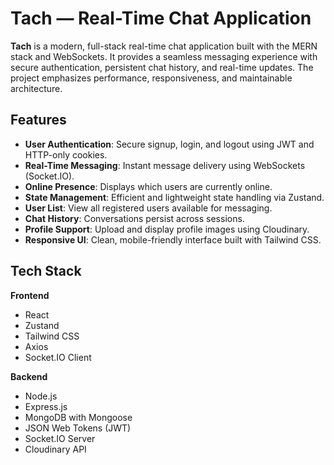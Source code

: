 # Tach — Real-Time Chat Application

**Tach** is a modern, full-stack real-time chat application built with the MERN stack and WebSockets. It provides a seamless messaging experience with secure authentication, persistent chat history, and real-time updates. The project emphasizes performance, responsiveness, and maintainable architecture.

## Features

- **User Authentication**: Secure signup, login, and logout using JWT and HTTP-only cookies.
- **Real-Time Messaging**: Instant message delivery using WebSockets (Socket.IO).
- **Online Presence**: Displays which users are currently online.
- **State Management**: Efficient and lightweight state handling via Zustand.
- **User List**: View all registered users available for messaging.
- **Chat History**: Conversations persist across sessions.
- **Profile Support**: Upload and display profile images using Cloudinary.
- **Responsive UI**: Clean, mobile-friendly interface built with Tailwind CSS.

## Tech Stack

**Frontend**
- React
- Zustand
- Tailwind CSS
- Axios
- Socket.IO Client

**Backend**
- Node.js
- Express.js
- MongoDB with Mongoose
- JSON Web Tokens (JWT)
- Socket.IO Server
- Cloudinary API

